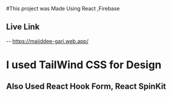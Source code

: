 #This project was Made Using React ,Firebase

## Live Link

-- https://maijddee-gari.web.app/

# I used TailWind CSS for Design

## Also Used React Hook Form, React SpinKit

